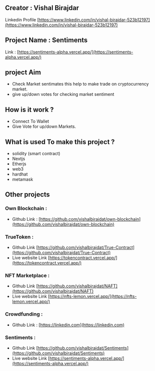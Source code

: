 ## Creator : Vishal Birajdar
Linkedin  Profile [https://www.linkedin.com/in/vishal-birajdar-523b12197](https://www.linkedin.com/in/vishal-birajdar-523b12197)

## Project Name : Sentiments
Link : [https://sentiments-alpha.vercel.app/](https://sentiments-alpha.vercel.app/)

## project Aim

- Check Market sentimates  this help to make trade on cryptocurrency market.
- give up/down votes for checking market sentiment

## How is it work ?
- Connect To Wallet
- Give Vote for up/down Markets.

## What is used To make this project ? 
- solidity (smart contract)
- Nextjs
- Etherjs
- web3
- hardhat
- metamask


## Other projects

### Own Blockchain : 
- Github Link : [https://github.com/vishalbirajdat/own-blockchain](https://github.com/vishalbirajdat/own-blockchain)

### TrueToken : 
- Github Link [https://github.com/vishalbirajdat/True-Contract](https://github.com/vishalbirajdat/True-Contract)
- Live website Link [https://tokencontract.vercel.app/](https://tokencontract.vercel.app/)

### NFT Marketplace :
- Github Link [https://github.com/vishalbirajdat/NAFT](https://github.com/vishalbirajdat/NAFT)
- Live website Link [https://nfts-lemon.vercel.app/](https://nfts-lemon.vercel.app/)

### Crowdfunding :
- Github Link : [https://linkedin.com](https://linkedin.com)

### Sentiments : 
- Github Link [https://github.com/vishalbirajdat/Sentiments](https://github.com/vishalbirajdat/Sentiments)
- Live website Link [https://sentiments-alpha.vercel.app/](https://sentiments-alpha.vercel.app/)

